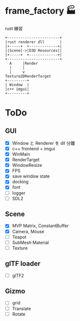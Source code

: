 # frame_factory 🏭
rust 練習

```
+------------------------+
|rust renderer dll       |
|+-----+  +-------------+|
||Scene|->|D3D Resources||
|+-----+  +-------------+|
+------------------------+
  A     |Render
  |     |
  |     v
Texture2DRenderTarget
+---------+
| Window  |
|c++ imgui|
+---------+
```

# ToDo
## GUI
* [x] Window と Renderer を dll 分離
* [x] c++ frontend + imgui
* [x] WinMain
* [x] RenderTarget
* [x] WindowResize
* [x] FPS
* [x] save window state
* [x] docking
* [x] font
* [ ] logger
* [ ] SDL2

## Scene
* [x] MVP Matrix, ConstantBuffer
* [x] Camera, Mouse
* [ ] Teapot
* [ ] SubMesh Material
* [ ] Texture

## glTF loader
* [ ] glTF2

## Gizmo
* [ ] grid
* [ ] Translate
* [ ] Rotate
